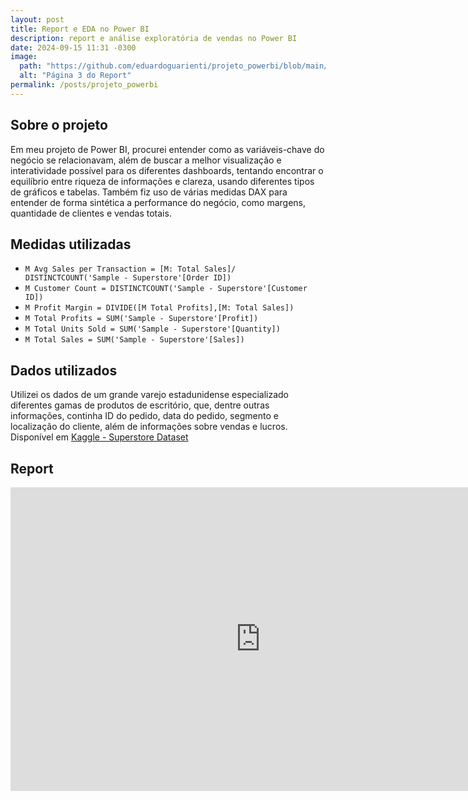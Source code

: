 ```yaml
---
layout: post
title: Report e EDA no Power BI
description: report e análise exploratória de vendas no Power BI
date: 2024-09-15 11:31 -0300
image:
  path: "https://github.com/eduardoguarienti/projeto_powerbi/blob/main/proj_powerbi1.png?raw=true"
  alt: "Página 3 do Report"
permalink: /posts/projeto_powerbi
---
```


<h2> Sobre o projeto </h2>

Em meu projeto de Power BI, procurei entender como as variáveis-chave do negócio se relacionavam, além de buscar a melhor visualização e interatividade possível para os diferentes dashboards, tentando encontrar o equilíbrio entre riqueza de informações e clareza, usando diferentes tipos de gráficos e tabelas. Também fiz uso de várias medidas DAX para entender de forma sintética a performance do negócio, como margens, quantidade de clientes e vendas totais.

<h2> Medidas utilizadas </h2>

- `M Avg Sales per Transaction = [M: Total Sales]/ DISTINCTCOUNT('Sample - Superstore'[Order ID])`
- `M Customer Count = DISTINCTCOUNT('Sample - Superstore'[Customer ID])`
- `M Profit Margin = DIVIDE([M Total Profits],[M: Total Sales])`
- `M Total Profits = SUM('Sample - Superstore'[Profit])`
- `M Total Units Sold = SUM('Sample - Superstore'[Quantity])`
- `M Total Sales = SUM('Sample - Superstore'[Sales])`
  
<h2> Dados utilizados </h2>

Utilizei os dados de um grande varejo estadunidense especializado diferentes gamas de produtos de escritório, que, dentre outras informações, continha ID do pedido, data do pedido, segmento e localização do cliente, além de informações sobre vendas e lucros. Disponível em [Kaggle - Superstore Dataset](https://www.kaggle.com/datasets/vivek468/superstore-dataset-final/code?datasetId=1940216&sortBy=voteCount)

<h2> Report </h2>

<iframe title="projeto_powerbi_loja" width="800" height="486" src="https://app.powerbi.com/view?r=eyJrIjoiZTYxNTU1ZmUtOGMyMy00NWYyLTk1Y2MtZjNiMTRiYjE4YWJjIiwidCI6IjBiYzA2NzRiLWZmMWEtNDVkZC05ZThiLTg5NTIwZGUzMzMxYSJ9&pageName=52d3a55840e8fff3227b" frameborder="0" allowFullScreen="true"></iframe>



